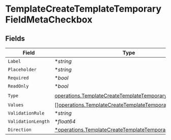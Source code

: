 # TemplateCreateTemplateTemporaryFieldMetaCheckbox


## Fields

| Field                                                                                                                            | Type                                                                                                                             | Required                                                                                                                         | Description                                                                                                                      |
| -------------------------------------------------------------------------------------------------------------------------------- | -------------------------------------------------------------------------------------------------------------------------------- | -------------------------------------------------------------------------------------------------------------------------------- | -------------------------------------------------------------------------------------------------------------------------------- |
| `Label`                                                                                                                          | **string*                                                                                                                        | :heavy_minus_sign:                                                                                                               | N/A                                                                                                                              |
| `Placeholder`                                                                                                                    | **string*                                                                                                                        | :heavy_minus_sign:                                                                                                               | N/A                                                                                                                              |
| `Required`                                                                                                                       | **bool*                                                                                                                          | :heavy_minus_sign:                                                                                                               | N/A                                                                                                                              |
| `ReadOnly`                                                                                                                       | **bool*                                                                                                                          | :heavy_minus_sign:                                                                                                               | N/A                                                                                                                              |
| `Type`                                                                                                                           | [operations.TemplateCreateTemplateTemporaryTypeCheckbox](../../models/operations/templatecreatetemplatetemporarytypecheckbox.md) | :heavy_check_mark:                                                                                                               | N/A                                                                                                                              |
| `Values`                                                                                                                         | [][operations.TemplateCreateTemplateTemporaryValue2](../../models/operations/templatecreatetemplatetemporaryvalue2.md)           | :heavy_minus_sign:                                                                                                               | N/A                                                                                                                              |
| `ValidationRule`                                                                                                                 | **string*                                                                                                                        | :heavy_minus_sign:                                                                                                               | N/A                                                                                                                              |
| `ValidationLength`                                                                                                               | **float64*                                                                                                                       | :heavy_minus_sign:                                                                                                               | N/A                                                                                                                              |
| `Direction`                                                                                                                      | [*operations.TemplateCreateTemplateTemporaryDirection](../../models/operations/templatecreatetemplatetemporarydirection.md)      | :heavy_minus_sign:                                                                                                               | N/A                                                                                                                              |
